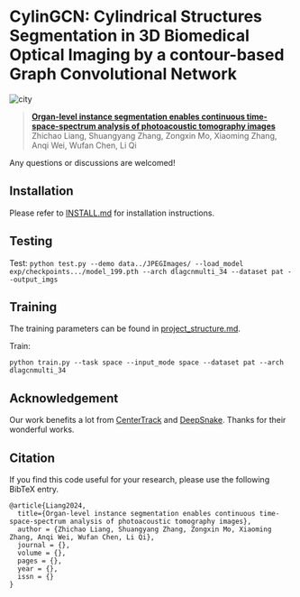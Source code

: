 # CylinGCN: Cylindrical Structures Segmentation in 3D Biomedical Optical Imaging by a contour-based Graph Convolutional Network

![city](assets/SFEGCN.bmp)

> [**Organ-level instance segmentation enables continuous time-space-spectrum analysis of photoacoustic tomography images**](https://arxiv.org/pdf/)  
> Zhichao Liang, Shuangyang Zhang, Zongxin Mo, Xiaoming Zhang, Anqi Wei, Wufan Chen, Li Qi

Any questions or discussions are welcomed!

## Installation

Please refer to [INSTALL.md](assets/INSTALL.md) for installation instructions.

## Testing
Test:
    ```
     python test.py --demo data../JPEGImages/ --load_model exp/checkpoints.../model_199.pth --arch dlagcnmulti_34 --dataset pat --output_imgs
    ```
    
## Training

The training parameters can be found in [project_structure.md](project_structure.md).


Train:
```
python train.py --task space --input_mode space --dataset pat --arch dlagcnmulti_34
```

## Acknowledgement
Our work benefits a lot from [CenterTrack](https://github.com/xingyizhou/CenterTrack#tracking-objects-as-points) and [DeepSnake](https://github.com/zju3dv/snake). Thanks for their wonderful works.


## Citation

If you find this code useful for your research, please use the following BibTeX entry.

```
@article{Liang2024,
  title={Organ-level instance segmentation enables continuous time-space-spectrum analysis of photoacoustic tomography images},
  author = {Zhichao Liang, Shuangyang Zhang, Zongxin Mo, Xiaoming Zhang, Anqi Wei, Wufan Chen, Li Qi},
  journal = {},
  volume = {},
  pages = {},
  year = {},
  issn = {}  
}
```
